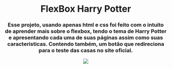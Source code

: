 <h1 align="center"> FlexBox Harry Potter </h1>
<h3 align="center"> Esse projeto, usando apenas html e css foi feito com o intuito de aprender mais sobre o flexbox, tendo o tema de Harry Potter e apresentando cada uma de suas páginas assim como suas caracteristicas. Contendo também, um botão que redireciona para o teste das casas no site oficial. </h3>

<p align="center">
    <img style="max-width:300px;" src="https://cdn.loom.com/sessions/thumbnails/201ef6c7b42d42acbbf5290e4ce4e8f7-with-play.gif" ("https://www.loom.com/share/201ef6c7b42d42acbbf5290e4ce4e8f7")>
  </p>

